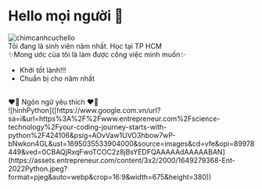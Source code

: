 # Hello mọi người 👋
![chimcanhcuchello](https://camo.githubusercontent.com/46f980ec8118081ae0adfd3a4de318963ea24ded2e5d5a292efe81d7d3242cef/68747470733a2f2f692e696d6775722e636f6d2f5363704f6f33492e676966)<br>
Tôi đang là sinh viên năm nhất. Học tại TP HCM<br>
✨Mong ước của tôi là làm được công việc mình muốn✨
- Khởi tốt lành!!!
- Chuẩn bị cho năm nhất
<br>
❤️‍🔥 Ngôn ngữ yêu thích ❤️‍🔥 <br>
![hinhPython]([https://www.google.com.vn/url?sa=i&url=https%3A%2F%2Fwww.entrepreneur.com%2Fscience-technology%2Fyour-coding-journey-starts-with-python%2F424106&psig=AOvVaw1UVO3hbow7wP-bNwkon4GL&ust=1695035533904000&source=images&cd=vfe&opi=89978449&ved=0CBAQjRxqFwoTCOC2z8jBsYEDFQAAAAAdAAAAABAN](https://assets.entrepreneur.com/content/3x2/2000/1649279368-Ent-2022Python.jpeg?format=pjeg&auto=webp&crop=16:9&width=675&height=380))

<!--
**toanngo0x005A/toanngo0x005A** is a ✨ _special_ ✨ repository because its `README.md` (this file) appears on your GitHub profile.

Here are some ideas to get you started:

- 🔭 I’m currently working on Home
- 🌱 I’m currently learning KythuatCaoThang College
- 👯 I’m looking to collaborate on ...
- 🤔 I’m looking for help with ...
- 💬 Ask me about ...
- 📫 How to reach me: ...
- 😄 Pronouns: ...
- ⚡ Fun fact: ...

-->
